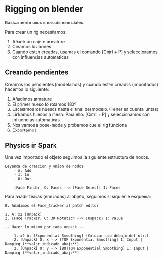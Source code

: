 # Rigging on blender

Basicamente unos shorcuts esenciales.

Para crear un rig necesitamos:
1. Añadir un objeto armature
2. Creamos los bones
3. Cuando esten creados, usamos el comando [Cntrl + P] y seleccionamos con influencias automaticas

## Creando pendientes

Creamos los pendientes (modelamos) y cuando esten creados (importados) hacemos lo siguiente:
1. Añadimos armature
2. El primer hueso lo rotamos 180º
3. Escalamos los huesos hasta el final del modelo. (Tener en cuenta juntas)
4. Linkamos huesos a mesh. Para ello: [Cntrl + P] y seleccionamos con influencias automaticas
5. Nos vamos a pose-mode y probamos que el rig funciona
6. Exportamos

## Physics in Spark

Una vez importado el objeto seguimos la siguiente estructura de nodos.

    Leyenda de creacion y union de nodos
        - A: Add
        - I: In
        - O: Out

        [Face Finder] O: Faces --> [Face Select] I: Faces

Para añadir fisicas (emuladas) al objeto, seguimos el siquiente esquema:

    0. Añadimos el Face_tracker al patch editor

    1. A: x2 [Unpack]
    2. [Face Tracker] O: 3D Rotation --> [Unpack] I: Value

    -- Hacer lo mismo por cada unpack --

        1. x2 A: [Exponential Smoothing] (Colocar uno debajo del otro)
        2. [Unpack] O: x --> [TOP Exponential Smoothing] I: Input | Damping (**valor_indicado_abajo**) 
        2. [Unpack] O: y --> [BOTTOM Exponential Smoothing] I: Input | Damping (**valor_indicado_abajo**) 